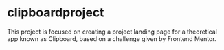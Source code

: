 # clipboardproject
This project is focused on creating a project landing page for a theoretical app known as Clipboard, based on a challenge given by Frontend Mentor.
